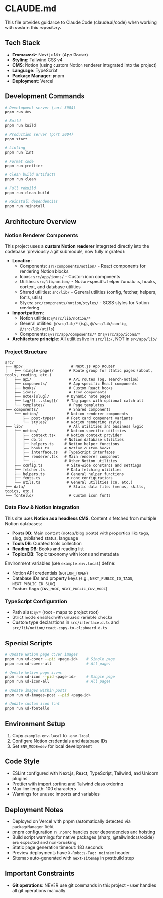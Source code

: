 # CLAUDE.md

This file provides guidance to Claude Code (claude.ai/code) when working with code in this repository.

## Tech Stack

- **Framework**: Next.js 14+ (App Router)
- **Styling**: Tailwind CSS v4
- **CMS**: Notion (using custom Notion renderer integrated into the project)
- **Language**: TypeScript
- **Package Manager**: pnpm
- **Deployment**: Vercel

## Development Commands

```bash
# Development server (port 3004)
pnpm run dev

# Build
pnpm run build

# Production server (port 3004)
pnpm start

# Linting
pnpm run lint

# Format code
pnpm run prettier

# Clean build artifacts
pnpm run clean

# Full rebuild
pnpm run clean-build

# Reinstall dependencies
pnpm run reinstall
```

## Architecture Overview

### Notion Renderer Components

This project uses a **custom Notion renderer** integrated directly into the codebase (previously a git submodule, now fully migrated):

- **Location**:
  - Components: `src/components/notion/` - React components for rendering Notion blocks
  - Icons: `src/app/icons/` - Custom icon components
  - Utilities: `src/lib/notion/` - Notion-specific helper functions, hooks, context, and database utilities
  - Shared utilities: `src/lib/` - General utilities (config, fetcher, helpers, fonts, utils)
  - Styles: `src/components/notion/styles/` - SCSS styles for Notion rendering
- **Import pattern**:
  - Notion utilities: `@/src/lib/notion/*`
  - General utilities: `@/src/lib/*` (e.g., `@/src/lib/config`, `@/src/lib/utils`)
  - Components: `@/src/app/components/*` or `@/src/app/icons/*`
- **Architecture principle**: All utilities live in `src/lib/`, NOT in `src/app/lib/`

### Project Structure

```
src/
├── app/                      # Next.js App Router
│   ├── (single-page)/       # Route group for static pages (about, tools, reading, etc.)
│   ├── api/                 # API routes (og, search-notion)
│   ├── components/          # App-specific React components
│   ├── hooks/               # Custom React hooks
│   ├── icons/               # Icon components
│   ├── note/[slug]/        # Dynamic note pages
│   ├── tag/[[...slug]]/    # Tag pages with optional catch-all
│   └── templates/           # Page templates
├── components/              # Shared components
│   └── notion/             # Notion renderer components
│       ├── post-types/     # Post card component variants
│       └── styles/         # Notion rendering styles
├── lib/                     # All utilities and business logic
│   ├── notion/             # Notion-specific utilities
│   │   ├── context.tsx     # Notion context provider
│   │   ├── db.ts          # Notion database utilities
│   │   ├── helpers.ts     # Notion helper functions
│   │   ├── hooks.ts       # Notion custom hooks
│   │   ├── interface.ts   # TypeScript interfaces
│   │   ├── renderer.tsx   # Main renderer component
│   │   └── ...            # Other Notion utilities
│   ├── config.ts           # Site-wide constants and settings
│   ├── fetcher.ts          # Data fetching utilities
│   ├── helpers.ts          # General helper functions
│   ├── fonts.ts            # Font configurations
│   └── utils.ts            # General utilities (cn, etc.)
├── data/                    # Static data files (menus, skills, topics, etc.)
└── fontello/                # Custom icon fonts
```

### Data Flow & Notion Integration

This site uses **Notion as a headless CMS**. Content is fetched from multiple Notion databases:

- **Posts DB**: Main content (notes/blog posts) with properties like tags, slug, published status, language
- **Tools DB**: Curated tools collection
- **Reading DB**: Books and reading list
- **Topics DB**: Topic taxonomy with icons and metadata

Environment variables (see `example.env.local`) define:

- Notion API credentials (`NOTION_TOKEN`)
- Database IDs and property keys (e.g., `NEXT_PUBLIC_ID_TAGS`, `NEXT_PUBLIC_ID_SLUG`)
- Feature flags (`ENV_MODE`, `NEXT_PUBLIC_ENV_MODE`)

### TypeScript Configuration

- Path alias: `@/*` (root - maps to project root)
- Strict mode enabled with unused variable checks
- Custom type declarations in `src/interface.d.ts` and `src/lib/notion/react-copy-to-clipboard.d.ts`

## Special Scripts

```bash
# Update Notion page cover images
pnpm run ud-cover --pid <page-id>    # Single page
pnpm run ud-cover-all                # All pages

# Update Notion page icons
pnpm run ud-icon --pid <page-id>     # Single page
pnpm run ud-icon-all                 # All pages

# Update images within posts
pnpm run ud-images-post --pid <page-id>

# Update custom icon font
pnpm run ud-fontello
```

## Environment Setup

1. Copy `example.env.local` to `.env.local`
2. Configure Notion credentials and database IDs
3. Set `ENV_MODE=dev` for local development

## Code Style

- ESLint configured with Next.js, React, TypeScript, Tailwind, and Unicorn plugins
- Prettier with import sorting and Tailwind class ordering
- Max line length: 100 characters
- Warnings for unused imports and variables

## Deployment Notes

- Deployed on Vercel with pnpm (automatically detected via `packageManager` field)
- pnpm configuration in `.npmrc` handles peer dependencies and hoisting
- Build script warnings for native packages (sharp, @tailwindcss/oxide) are expected and non-breaking
- Static page generation timeout: 180 seconds
- Preview deployments have `X-Robots-Tag: noindex` header
- Sitemap auto-generated with `next-sitemap` in postbuild step

## Important Constraints

- **Git operations**: NEVER use git commands in this project - user handles all git operations manually
<!-- - **Always run `pnpm run build`** to make sure the modifications are good to go -->
